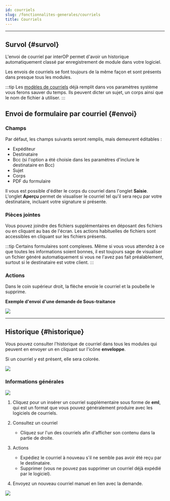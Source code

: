 ```yaml
---
id: courriels
slug: /fonctionnalites-generales/courriels
title: Courriels
---
```


---

## Survol {#survol}

L'envoi de courriel par interOP permet d'avoir un historique automatiquement classé par enregistrement de module dans votre logiciel.

Les envois de courriels se font toujours de la même façon et sont présents dans presque tous les modules.

:::tip
Les [modèles de courriels](../parametres/systeme.md#courriels) déjà remplit dans vos paramètres système vous ferons sauver du temps. Ils peuvent dicter un sujet, un corps ainsi que le nom de fichier à utiliser.
:::

## Envoi de formulaire par courriel {#envoi}

### Champs

Par défaut, les champs suivants seront remplis, mais demeurent éditables :

- Expéditeur
- Destinataire
- Bcc (si l'option a été choisie dans les paramètres d'inclure le destinataire en Bcc)
- Sujet
- Corps
- PDF du formulaire

Il vous est possible d'éditer le corps du courriel dans l'onglet **Saisie**. L'onglet **Aperçu** permet de visualiser le courriel tel qu'il sera reçu par votre destinataire, incluant votre signature si présente.

### Pièces jointes

Vous pouvez joindre des fichiers supplémentaires en déposant des fichiers ou en cliquant au bas de l'écran. Les actions habituelles de fichiers sont accessibles en cliquant sur les fichiers présents.

:::tip
Certains formulaires sont complexes. Même si vous vous attendez à ce que toutes les informations soient bonnes, il est toujours sage de visualiser un fichier généré automatiquement si vous ne l'avez pas fait préalablement, surtout si le destinataire est votre client.
:::

### Actions

Dans le coin supérieur droit, la flèche envoie le courriel et la poubelle le supprime.

**Exemple d'envoi d'une demande de Sous-traitance**

![](/img/Courriels_Nouveau_1.png)

---

## Historique {#historique}

Vous pouvez consulter l'historique de courriel dans tous les modules qui peuvent en envoyer un en cliquant sur l'icône **enveloppe**.

Si un courriel y est présent, elle sera colorée.

![](/img/Courriels_Historique_1.png)

### Informations générales

![](/img/Courriels_Historique_2.png)

1. Cliquez pour un insérer un courriel supplémentaire sous forme de **eml**, qui est un format que vous pouvez généralement produire avec les logiciels de courriels.

2. Consultez un courriel
   - Cliquez sur l'un des courriels afin d'afficher son contenu dans la partie de droite.
3. Actions
   - Expédiez le courriel à nouveau s'il ne semble pas avoir été reçu par le destinataire.
   - Supprimer (vous ne pouvez pas supprimer un courriel déjà expédié par le logiciel).
4. Envoyez un nouveau courriel manuel en lien avec la demande.

![](/img/Courriels_Nouveau_2.png)
